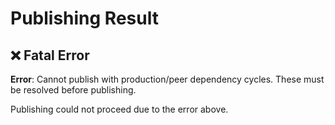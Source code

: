 # Publishing Result

## ❌ Fatal Error

**Error**: Cannot publish with production/peer dependency cycles. These must be resolved before publishing.

Publishing could not proceed due to the error above.

